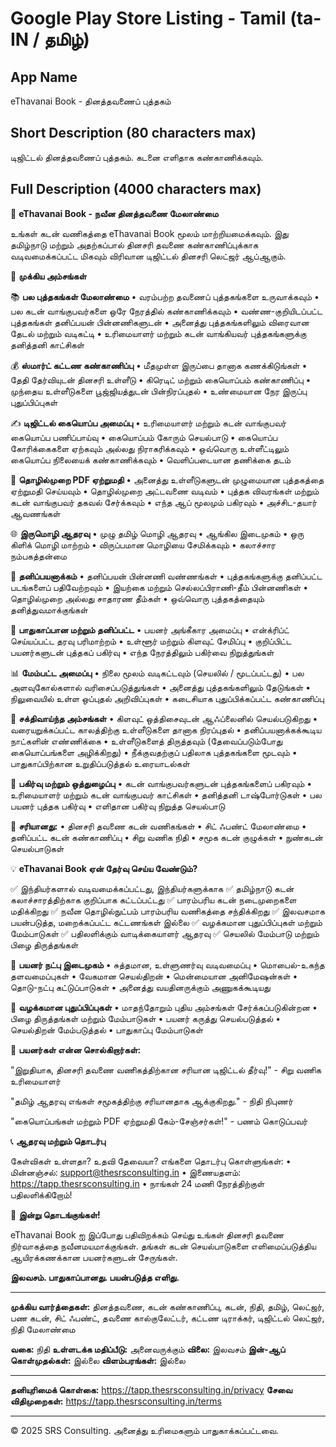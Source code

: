# Google Play Store Listing - Tamil (ta-IN / தமிழ்)

## App Name
eThavanai Book - தினத்தவணைப் புத்தகம்

## Short Description (80 characters max)
டிஜிட்டல் தினத்தவணைப் புத்தகம். கடனை எளிதாக கண்காணிக்கவும்.

## Full Description (4000 characters max)

📱 **eThavanai Book - நவீன தினத்தவணை மேலாண்மை**

உங்கள் கடன் வணிகத்தை eThavanai Book மூலம் மாற்றியமைக்கவும். இது தமிழ்நாடு மற்றும் அதற்கப்பால் தினசரி தவணை கண்காணிப்புக்காக வடிவமைக்கப்பட்ட மிகவும் விரிவான டிஜிட்டல் தினசரி லெட்ஜர் ஆப்ஆகும்.

🎯 **முக்கிய அம்சங்கள்**

📚 **பல புத்தகங்கள் மேலாண்மை**
• வரம்பற்ற தவணைப் புத்தகங்களை உருவாக்கவும்
• பல கடன் வாங்குபவர்களை ஒரே நேரத்தில் கண்காணிக்கவும்
• வண்ண-குறியிடப்பட்ட புத்தகங்கள் தனிப்பயன் பின்னணிகளுடன்
• அனைத்து புத்தகங்களிலும் விரைவான தேடல் மற்றும் வடிகட்டி
• உரிமையாளர் மற்றும் கடன் வாங்கியவர் புத்தகங்களுக்கு தனித்தனி காட்சிகள்

💰 **ஸ்மார்ட் கட்டண கண்காணிப்பு**
• மீதமுள்ள இருப்பை தானாக கணக்கிடுங்கள்
• தேதி தேர்வியுடன் தினசரி உள்ளீடு
• கிரெடிட் மற்றும் கையொப்பம் கண்காணிப்பு
• முந்தைய உள்ளீடுகளை பூஜ்ஜியத்துடன் பின்நிரப்புதல்
• உண்மையான நேர இருப்பு புதுப்பிப்புகள்

✍️ **டிஜிட்டல் கையொப்ப அமைப்பு**
• உரிமையாளர் மற்றும் கடன் வாங்குபவர் கையொப்ப பணிப்பாய்வு
• கையொப்பம் கோரும் செயல்பாடு
• கையொப்ப கோரிக்கைகளை ஏற்கவும் அல்லது நிராகரிக்கவும்
• ஒவ்வொரு உள்ளீட்டிலும் கையொப்ப நிலையைக் கண்காணிக்கவும்
• வெளிப்படையான தணிக்கை தடம்

📄 **தொழில்முறை PDF ஏற்றுமதி**
• அனைத்து உள்ளீடுகளுடன் முழுமையான புத்தகத்தை ஏற்றுமதி செய்யவும்
• தொழில்முறை அட்டவணை வடிவம்
• புத்தக விவரங்கள் மற்றும் கடன் வாங்குபவர் தகவல் சேர்க்கவும்
• எந்த ஆப் மூலமும் பகிரவும்
• அச்சிட-தயார் ஆவணங்கள்

🌐 **இருமொழி ஆதரவு**
• முழு தமிழ் மொழி ஆதரவு
• ஆங்கில இடைமுகம்
• ஒரு கிளிக் மொழி மாற்றம்
• விருப்பமான மொழியை சேமிக்கவும்
• கலாச்சார நம்பகத்தன்மை

🎨 **தனிப்பயனாக்கம்**
• தனிப்பயன் பின்னணி வண்ணங்கள்
• புத்தகங்களுக்கு தனிப்பட்ட படங்களைப் பதிவேற்றவும்
• இயற்கை மற்றும் செல்லப்பிராணி-தீம் பின்னணிகள்
• தொழில்முறை அல்லது சாதாரண தீம்கள்
• ஒவ்வொரு புத்தகத்தையும் தனித்துவமாக்குங்கள்

🔐 **பாதுகாப்பான மற்றும் தனிப்பட்ட**
• பயனர் அங்கீகார அமைப்பு
• என்க்ரிப்ட் செய்யப்பட்ட தரவு பரிமாற்றம்
• உள்ளூர் மற்றும் கிளவுட் சேமிப்பு
• குறிப்பிட்ட பயனர்களுடன் புத்தகப் பகிர்வு
• எந்த நேரத்திலும் பகிர்வை நிறுத்துங்கள்

📊 **மேம்பட்ட அமைப்பு**
• நிலை மூலம் வடிகட்டவும் (செயலில் / மூடப்பட்டது)
• பல அளவுகோல்களால் வரிசைப்படுத்துங்கள்
• அனைத்து புத்தகங்களிலும் தேடுங்கள்
• நிலுவையில் உள்ள ஒப்புதல் அறிவிப்புகள்
• கடைசியாக புதுப்பிக்கப்பட்ட கண்காணிப்பு

💪 **சக்திவாய்ந்த அம்சங்கள்**
• கிளவுட் ஒத்திசைவுடன் ஆஃப்லைனில் செயல்படுகிறது
• வரையறுக்கப்பட்ட காலத்திற்கு உள்ளீடுகளை தானாக நிரப்புதல்
• தனிப்பயனாக்கக்கூடிய நாட்களின் எண்ணிக்கை
• உள்ளீடுகளைத் திருத்தவும் (தேவைப்படும்போது கையொப்பங்களை அழிக்கிறது)
• நீக்குவதற்குப் பதிலாக புத்தகங்களை மூடவும்
• பாதுகாப்பிற்கான உறுதிப்படுத்தல் உரையாடல்கள்

👥 **பகிர்வு மற்றும் ஒத்துழைப்பு**
• கடன் வாங்குபவர்களுடன் புத்தகங்களைப் பகிரவும்
• உரிமையாளர் மற்றும் கடன் வாங்குபவர் காட்சிகள்
• தனித்தனி டாஷ்போர்டுகள்
• பல பயனர் புத்தக பகிர்வு
• எளிதான பகிர்வு நிறுத்த செயல்பாடு

🎯 **சரியானது:**
• தினசரி தவணை கடன் வணிகங்கள்
• சிட் ஃபண்ட் மேலாண்மை
• தனிப்பட்ட கடன் கண்காணிப்பு
• சிறு வணிக நிதி
• சமூக கடன் குழுக்கள்
• நுண்கடன் செயல்பாடுகள்

💡 **eThavanai Book ஏன் தேர்வு செய்ய வேண்டும்?**

✅ இந்தியர்களால் வடிவமைக்கப்பட்டது, இந்தியர்களுக்காக
✅ தமிழ்நாடு கடன் கலாச்சாரத்திற்காக குறிப்பாக கட்டப்பட்டது
✅ பாரம்பரிய கடன் நடைமுறைகளை மதிக்கிறது
✅ நவீன தொழில்நுட்பம் பாரம்பரிய வணிகத்தை சந்திக்கிறது
✅ இலவசமாக பயன்படுத்த, மறைக்கப்பட்ட கட்டணங்கள் இல்லை
✅ வழக்கமான புதுப்பிப்புகள் மற்றும் மேம்பாடுகள்
✅ பதிலளிக்கும் வாடிக்கையாளர் ஆதரவு
✅ செயலில் மேம்பாடு மற்றும் பிழை திருத்தங்கள்

📱 **பயனர் நட்பு இடைமுகம்**
• சுத்தமான, உள்ளுணர்வு வடிவமைப்பு
• மொபைல்-உகந்த தளவமைப்புகள்
• வேகமான செயல்திறன்
• மென்மையான அனிமேஷன்கள்
• தொடு-நட்பு கட்டுப்பாடுகள்
• அனைத்து வயதினருக்கும் அணுகக்கூடியது

🔄 **வழக்கமான புதுப்பிப்புகள்**
• மாதந்தோறும் புதிய அம்சங்கள் சேர்க்கப்படுகின்றன
• பிழை திருத்தங்கள் மற்றும் மேம்பாடுகள்
• பயனர் கருத்து செயல்படுத்தல்
• செயல்திறன் மேம்படுத்தல்
• பாதுகாப்பு மேம்பாடுகள்

🌟 **பயனர்கள் என்ன சொல்கிறார்கள்:**

"இறுதியாக, தினசரி தவணை வணிகத்திற்கான சரியான டிஜிட்டல் தீர்வு!" - சிறு வணிக உரிமையாளர்

"தமிழ் ஆதரவு எங்கள் சமூகத்திற்கு சரியானதாக ஆக்குகிறது." - நிதி நிபுணர்

"கையொப்பங்கள் மற்றும் PDF ஏற்றுமதி கேம்-சேஞ்சர்கள்!" - பணம் கொடுப்பவர்

📞 **ஆதரவு மற்றும் தொடர்பு**

கேள்விகள் உள்ளதா? உதவி தேவையா? எங்களை தொடர்பு கொள்ளுங்கள்:
• மின்னஞ்சல்: support@thesrsconsulting.in
• இணையதளம்: https://tapp.thesrsconsulting.in
• நாங்கள் 24 மணி நேரத்திற்குள் பதிலளிக்கிறோம்!

🚀 **இன்று தொடங்குங்கள்!**

eThavanai Book ஐ இப்போது பதிவிறக்கம் செய்து உங்கள் தினசரி தவணை நிர்வாகத்தை நவீனமயமாக்குங்கள். தங்கள் கடன் செயல்பாடுகளை எளிமைப்படுத்திய ஆயிரக்கணக்கான பயனர்களுடன் சேருங்கள்.

**இலவசம். பாதுகாப்பானது. பயன்படுத்த எளிது.**

---

**முக்கிய வார்த்தைகள்:** தினத்தவணை, கடன் கண்காணிப்பு, கடன், நிதி, தமிழ், லெட்ஜர், பண கடன், சிட் ஃபண்ட், தவணை கால்குலேட்டர், கட்டண டிராக்கர், டிஜிட்டல் லெட்ஜர், நிதி மேலாண்மை

**வகை:** நிதி
**உள்ளடக்க மதிப்பீடு:** அனைவருக்கும்
**விலை:** இலவசம்
**இன்-ஆப் கொள்முதல்கள்:** இல்லை
**விளம்பரங்கள்:** இல்லை

---

**தனியுரிமைக் கொள்கை:** https://tapp.thesrsconsulting.in/privacy
**சேவை விதிமுறைகள்:** https://tapp.thesrsconsulting.in/terms

---

© 2025 SRS Consulting. அனைத்து உரிமைகளும் பாதுகாக்கப்பட்டவை.
